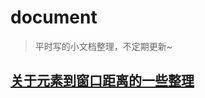 # document
> 平时写的小文档整理，不定期更新~


## [关于元素到窗口距离的一些整理][1]

 
 [1]: https://github.com/includeios/document/edit/master/README.md
